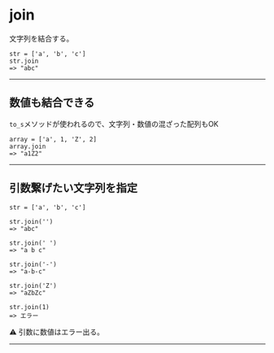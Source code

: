 # join
文字列を結合する。
~~~
str = ['a', 'b', 'c']
str.join
=> "abc"
~~~
***

## 数値も結合できる
`to_s`メソッドが使われるので、文字列・数値の混ざった配列もOK
~~~
array = ['a', 1, 'Z', 2]
array.join
=> "a1Z2"
~~~
***

## 引数繋げたい文字列を指定
~~~
str = ['a', 'b', 'c']

str.join('')
=> "abc"

str.join(' ')
=> "a b c"

str.join('-')
=> "a-b-c"

str.join('Z')
=> "aZbZc"

str.join(1)
=> エラー
~~~
⚠️ 引数に数値はエラー出る。
***
